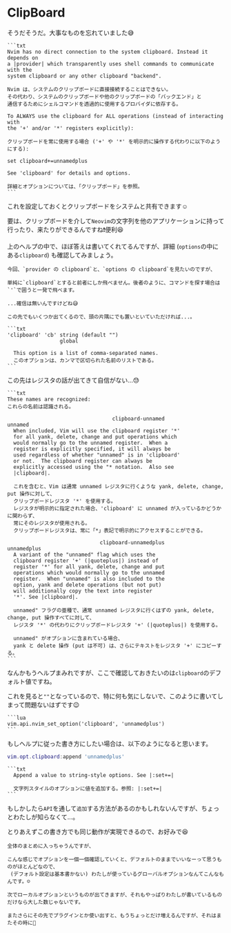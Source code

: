 # ClipBoard

そうだそうだ。大事なものを忘れていました😅

~~~admonish info title=":h clipboard"
```txt
Nvim has no direct connection to the system clipboard. Instead it depends on
a |provider| which transparently uses shell commands to communicate with the
system clipboard or any other clipboard "backend".

Nvim は、システムのクリップボードに直接接続することはできない。
その代わり、システムのクリップボードや他のクリップボードの「バックエンド」と
通信するためにシェルコマンドを透過的に使用するプロバイダに依存する。

To ALWAYS use the clipboard for ALL operations (instead of interacting with
the '+' and/or '*' registers explicitly):

クリップボードを常に使用する場合 ('+' や '*' を明示的に操作する代わりに以下のようにする):

set clipboard+=unnamedplus

See 'clipboard' for details and options.

詳細とオプションについては、「クリップボード」を参照。
```
~~~

これを設定しておくとクリップボードをシステムと共有できます☺️

要は、クリップボードを介して`Neovim`の文字列を他のアプリケーションに持って行ったり、来たりができるんですね❗便利😆

上のヘルプの中で、ほぼ答えは書いてくれてるんですが、詳細 (`options`の中にある`clipboard`) も確認してみましょう。

```admonish tip
今回、`provider の clipboard`と、`options の clipboard`を見たいのですが、

単純に`clipboard`とすると前者にしか飛べません。後者のように、コマンドを探す場合は`'`で囲うと一発で飛べます。

...確信は無いんですけどね😅

この先でもいくつか出てくるので、頭の片隅にでも置いといていただければ...。
```

~~~admonish info title=":h 'clipboard'"
```txt
'clipboard' 'cb' string	(default "")
                 global

  This option is a list of comma-separated names.
  このオプションは、カンマで区切られた名前のリストである。
```
~~~

この先はレジスタの話が出てきて自信がない...😓

~~~admonish info title="unnamed / unnamedplus" collapsible=true
```txt
These names are recognized:
これらの名前は認識される。

                                  clipboard-unnamed
unnamed
  When included, Vim will use the clipboard register '*'
  for all yank, delete, change and put operations which
  would normally go to the unnamed register.  When a
  register is explicitly specified, it will always be
  used regardless of whether "unnamed" is in 'clipboard'
  or not.  The clipboard register can always be
  explicitly accessed using the "* notation.  Also see
  |clipboard|.

  これを含むと、Vim は通常 unnamed レジスタに行くような yank, delete, change, put 操作に対して、
  クリップボードレジスタ '*' を使用する。
  レジスタが明示的に指定された場合、'clipboard' に unnamed が入っているかどうかに関わらず、
  常にそのレジスタが使用される。
  クリップボードレジスタは、常に「*」表記で明示的にアクセスすることができる。

                              clipboard-unnamedplus
unnamedplus
  A variant of the "unnamed" flag which uses the
  clipboard register '+' (|quoteplus|) instead of
  register '*' for all yank, delete, change and put
  operations which would normally go to the unnamed
  register.  When "unnamed" is also included to the
  option, yank and delete operations (but not put)
  will additionally copy the text into register
  '*'. See |clipboard|.

  unnamed" フラグの亜種で、通常 unnamed レジスタに行くはずの yank, delete, change, put 操作すべてに対して、
  レジスタ '*' の代わりにクリップボードレジスタ '+' (|quoteplus|) を使用する。

  unnamed" がオプションに含まれている場合、
  yank と delete 操作 (put は不可) は、さらにテキストをレジスタ '+' にコピーする。
```
~~~

なんかもうヘルプまみれですが、ここで確認しておきたいのは`clipboard`のデフォルト値ですね。

これを見ると`""`となっているので、特に何も気にしないで、このように書いてしまって問題ないはずです😉

~~~admonish example title="options.lua"
```lua
vim.api.nvim_set_option('clipboard', 'unnamedplus')
```
~~~

もしヘルプに従った書き方にしたい場合は、以下のようになると思います。

```lua
vim.opt.clipboard:append 'unnamedplus'
```

~~~admonish info title=":h vim.opt:append()"
```txt
  Append a value to string-style options. See |:set+=|

  文字列スタイルのオプションに値を追加する。参照: |:set+=|
```
~~~

もしかしたら`API`を通して`追加`する方法があるのかもしれないんですが、ちょっとわたしが知らなくて...。

とりあえずこの書き方でも同じ動作が実現できるので、お好みで😆

```admonish success
全体のまとめに入っちゃうんですが、

こんな感じでオプションを一個一個確認していくと、デフォルトのままでいいなーって思うものがほとんどなので、
 (デフォルト設定は基本書かない) わたしが使っているグローバルオプションなんてこんなもんです。☺️

次でローカルオプションというものが出てきますが、それもやっぱりわたしが書いているものだけなら大した数じゃないです。

またさらにその先でプラグインとか使い出すと、もうちょっとだけ増えるんですが、それはまたその時に🤗
```
